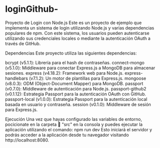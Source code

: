 # loginGithub-
Proyecto de Login con Node.js
Este es un proyecto de ejemplo que implementa un sistema de login utilizando Node.js y varias dependencias populares de npm. Con este sistema,
los usuarios pueden autenticarse utilizando sus credenciales locales o mediante la autenticación OAuth a través de GitHub.

Dependencias
Este proyecto utiliza las siguientes dependencias:

bcrypt (v5.1.1): Librería para el hash de contraseñas.
connect-mongo (v5.1.0): Middleware para conectar Express.js a MongoDB para almacenar sesiones.
express (v4.18.2): Framework web para Node.js.
express-handlebars (v7.1.2): Un motor de plantillas para Express.js.
mongoose (v8.0.3): ODM (Object-Document Mapper) para MongoDB.
passport (v0.7.0): Middleware de autenticación para Node.js.
passport-github2 (v0.1.12): Estrategia Passport para la autenticación OAuth con GitHub.
passport-local (v1.0.0): Estrategia Passport para la autenticación local basada en usuario y contraseña.
session (v0.1.0): Middleware de sesión para Express.js.


Ejecución
Una vez que hayas configurado las variables de entorno, pocicionate en la carpeta 📂 "src" en la consola y puedes ejecutar la aplicación utilizando el comando:
npm run dev
Esto iniciará el servidor y podrás acceder a la aplicación desde tu navegador visitando http://localhost:8080.
